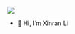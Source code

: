 <a href="https://github.com/anuraghazra/github-readme-stats"><img align="center" src="https://github-readme-stats.vercel.app/api/top-langs/?username=xinranlii&layout=compact&theme=buefy&hide_border=true" /></a>
- 👋 Hi, I’m Xinran Li

<!---
xinranlii/xinranlii is a ✨ special ✨ repository because its `README.md` (this file) appears on your GitHub profile.
You can click the Preview link to take a look at your changes.
--->
